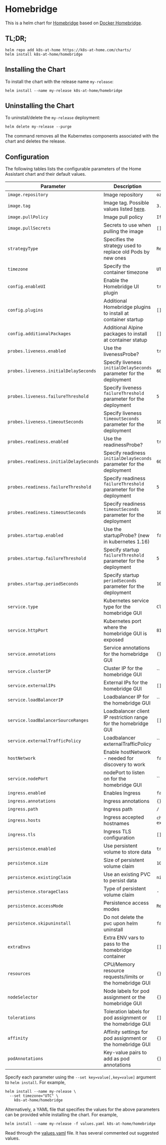 # Homebridge

This is a helm chart for [Homebridge](https://homebridge.io) based on [Docker Homebridge](https://github.com/oznu/docker-homebridge).

## TL;DR;

```shell
helm repo add k8s-at-home https://k8s-at-home.com/charts/
helm install k8s-at-home/homebridge
```

## Installing the Chart

To install the chart with the release name `my-release`:

```shell
helm install --name my-release k8s-at-home/homebridge
```

## Uninstalling the Chart

To uninstall/delete the `my-release` deployment:

```shell
helm delete my-release --purge
```

The command removes all the Kubernetes components associated with the chart and deletes the release.

## Configuration

The following tables lists the configurable parameters of the Home Assistant chart and their default values.

| Parameter                                       | Description                                                                                                                       | Default                             |
| ----------------------------------------------- | --------------------------------------------------------------------------------------------------------------------------------- | ----------------------------------- |
| `image.repository`                              | Image repository                                                                                                                  | `oznu/homebridge`                   |
| `image.tag`                                     | Image tag. Possible values listed [here](https://hub.docker.com/r/oznu/homebridge/tags).                                          | `3.1.0`                             |
| `image.pullPolicy`                              | Image pull policy                                                                                                                 | `IfNotPresent`                      |
| `image.pullSecrets`                             | Secrets to use when pulling the image                                                                                             | `[]`                                |
| `strategyType`                                  | Specifies the strategy used to replace old Pods by new ones                                                                       | `Recreate`                          |
| `timezone`                                      | Specify the container timezone                                                                                                    | `UTC`                               |
| `config.enableUI`                               | Enable the Homebridge UI plugin                                                                                                   | `true`                              |
| `config.plugins`                                | Additional Homebridge plugins to install at container startup                                                                     | `[]`                                |
| `config.additionalPackages`                     | Additional Alpine packages to install at container statup                                                                         | `[]  `                              |
| `probes.liveness.enabled`                       | Use the livenessProbe?                                                                                                            | `true`                              |
| `probes.liveness.initialDelaySeconds`           | Specify liveness `initialDelaySeconds` parameter for the deployment                                                               | `60`                                |
| `probes.liveness.failureThreshold`              | Specify liveness `failureThreshold` parameter for the deployment                                                                  | `5`                                 |
| `probes.liveness.timeoutSeconds`                | Specify liveness `timeoutSeconds` parameter for the deployment                                                                    | `10`                                |
| `probes.readiness.enabled`                      | Use the readinessProbe?                                                                                                           | `true`                              |
| `probes.readiness.initialDelaySeconds`          | Specify readiness `initialDelaySeconds` parameter for the deployment                                                              | `60`                                |
| `probes.readiness.failureThreshold`             | Specify readiness `failureThreshold` parameter for the deployment                                                                 | `5`                                 |
| `probes.readiness.timeoutSeconds`               | Specify readiness `timeoutSeconds` parameter for the deployment                                                                   | `10`                                |
| `probes.startup.enabled`                        | Use the startupProbe? (new in kubernetes 1.16)                                                                                    | `false`                             |
| `probes.startup.failureThreshold`               | Specify startup `failureThreshold` parameter for the deployment                                                                   | `5`                                 |
| `probes.startup.periodSeconds`                  | Specify startup `periodSeconds` parameter for the deployment                                                                      | `10`                                |
| `service.type`                                  | Kubernetes service type for the homebridge GUI                                                                                    | `ClusterIP`                         |
| `service.httpPort`                              | Kubernetes port where the homebridge GUI is exposed                                                                               | `8123`                              |
| `service.annotations`                           | Service annotations for the homebridge GUI                                                                                        | `{}`                                |
| `service.clusterIP`                             | Cluster IP for the homebridge GUI                                                                                                 | ``                                  |
| `service.externalIPs`                           | External IPs for the homebridge GUI                                                                                               | `[]`                                |
| `service.loadBalancerIP`                        | Loadbalancer IP for the homebridge GUI                                                                                            | ``                                  |
| `service.loadBalancerSourceRanges`              | Loadbalancer client IP restriction range for the homebridge GUI                                                                   | `[]`                                |
| `service.externalTrafficPolicy`                 | Loadbalancer externalTrafficPolicy                                                                                                | ``                                  |
| `hostNetwork`                                   | Enable hostNetwork - needed for discovery to work                                                                                 | `false`                             |
| `service.nodePort`                              | nodePort to listen on for the homebridge GUI                                                                                      | ``                                  |
| `ingress.enabled`                               | Enables Ingress                                                                                                                   | `false`                             |
| `ingress.annotations`                           | Ingress annotations                                                                                                               | `{}`                                |
| `ingress.path`                                  | Ingress path                                                                                                                      | `/`                                 |
| `ingress.hosts`                                 | Ingress accepted hostnames                                                                                                        | `chart-example.local`               |
| `ingress.tls`                                   | Ingress TLS configuration                                                                                                         | `[]`                                |
| `persistence.enabled`                           | Use persistent volume to store data                                                                                               | `true`                              |
| `persistence.size`                              | Size of persistent volume claim                                                                                                   | `1Gi`                               |
| `persistence.existingClaim`                     | Use an existing PVC to persist data                                                                                               | `nil`                               |
| `persistence.storageClass`                      | Type of persistent volume claim                                                                                                   | `-`                                 |
| `persistence.accessMode`                        | Persistence access modes                                                                                                          | `ReadWriteMany`                     |
| `persistence.skipuninstall`                     | Do not delete the pvc upon helm uninstall                                                                                         | `false`                             |
| `extraEnvs`                                     | Extra ENV vars to pass to the homebridge container                                                                                | `[]`                                |
| `resources`                                     | CPU/Memory resource requests/limits or the homebridge GUI                                                                         | `{}`                                |
| `nodeSelector`                                  | Node labels for pod assignment or the homebridge GUI                                                                              | `{}`                                |
| `tolerations`                                   | Toleration labels for pod assignment or the homebridge GUI                                                                        | `[]`                                |
| `affinity`                                      | Affinity settings for pod assignment or the homebridge GUI                                                                        | `{}`                                |
| `podAnnotations`                                | Key-value pairs to add as pod annotations                                                                                         | `{}`                                |

Specify each parameter using the `--set key=value[,key=value]` argument to `helm install`. For example,

```shell
helm install --name my-release \
  --set timezone="UTC" \
    k8s-at-home/homebridge
```

Alternatively, a YAML file that specifies the values for the above parameters can be provided while installing the chart. For example,

```shell
helm install --name my-release -f values.yaml k8s-at-home/homebridge
```

Read through the [values.yaml](values.yaml) file. It has several commented out suggested values.
